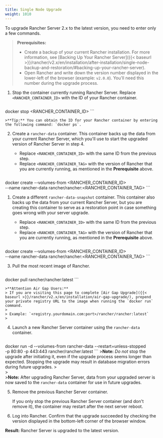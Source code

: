 ```yaml
---
title: Single Node Upgrade
weight: 1010
---
```

To upgrade Rancher Server 2.x to the latest version, you need to enter only a few commands.

>**Prerequisites:**
>
> - Create a backup of your current Rancher installation. For more information, see [Backing Up Your Rancher Server]({{< baseurl >}}/rancher/v2.x/en/installation/after-installation/single-node-backup-and-restoration/#backing-up-your-rancher-server).
> - Open Rancher and write down the version number displayed in the lower-left of the browser (example: `v2.0.0`). You'll need this number during the upgrade process.

1. Stop the container currently running Rancher Server. Replace `<RANCHER_CONTAINER_ID>` with the ID of your Rancher container.

	```
docker stop <RANCHER_CONTAINER_ID>
	```

	>**Tip:** You can obtain the ID for your Rancher container by entering the following command: `docker ps`.

2. Create a `rancher-data` container. This container backs up the data from your current Rancher Server, which you'll use to start the upgraded version of Rancher Server in step 4.

	- Replace `<RANCHER_CONTAINER_ID>` with the same ID from the previous step.
	- Replace `<RANCHER_CONTAINER_TAG>` with the version of Rancher that you are currently running, as mentioned in the  **Prerequisite** above.

	```
docker create --volumes-from <RANCHER_CONTAINER_ID> \
--name rancher-data rancher/rancher:<RANCHER_CONTAINER_TAG>
	```

1. Create a different `rancher-data-snapshot` container. This container also backs up the data from your current Rancher Server, but you are creating this container to serve as a restoration point in case something goes wrong with your server upgrade.

	- Replace `<RANCHER_CONTAINER_ID>` with the same ID from the previous step.
	- Replace `<RANCHER_CONTAINER_TAG>` with the version of Rancher that you are currently running, as mentioned in the  **Prerequisite** above.

	```
docker create --volumes-from <RANCHER_CONTAINER_ID> \
--name rancher-data rancher/rancher:<RANCHER_CONTAINER_TAG>
	```

3. Pull the most recent image of Rancher.

	```
docker pull rancher/rancher:latest
	```

	>**Attention Air Gap Users:**
	> If you are visiting this page to complete [Air Gap Upgrade]({{< baseurl >}}/rancher/v2.x/en/installation/air-gap-upgrade/), prepend your private registry URL to the image when running the `docker run` command.
	>
	> Example: `<registry.yourdomain.com:port>/rancher/rancher:latest`
	>

4. Launch a new Rancher Server container using the `rancher-data` container.

	```
docker run -d --volumes-from rancher-data --restart=unless-stopped \
-p 80:80 -p 443:443 rancher/rancher:latest
	```
	>**Note:** _Do not_ stop the upgrade after initiating it, even if the upgrade process seems longer than expected. Stopping the upgrade may result in database migration errors during future upgrades.
	><br/>
	><br/>
	>**Note:** After upgrading Rancher Server, data from your upgraded server is now saved to the `rancher-data` container for use in future upgrades.

5. Remove the previous Rancher Server container.

	If you only stop the previous Rancher Server container (and don't remove it), the container may restart after the next server reboot.

6. Log into Rancher. Confirm that the upgrade succeeded by checking the version displayed in the bottom-left corner of the browser window.

**Result:** Rancher Server is upgraded to the latest version.
